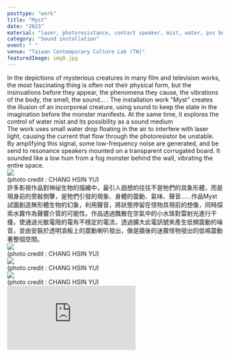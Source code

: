 ```yaml
---
posttype: "work"
title: "Myst"
date: "2023"
material: "laser, photoresistance, contact speaker, mist, water, pvc board"
category: "Sound installation"
event: " "
venue: "Taiwan Contemporary Culture Lab (TW)"
featuredImage: img0.jpg
---
```


  <div class="box">
      <div class="dscrptn">
      In the depictions of mysterious creatures in many film and television works, the most fascinating thing is often not their physical form, but the insinuations before they appear, the phenomena they cause, the vibrations of the body, the smell, the sound... . The installation work "Myst" creates the illusion of an incorporeal creature, using sound to keep the state in the imagination before the monster manifests. At the same time, it explores the control of water mist and its possibility as a sound medium<br>
      The work uses small water drop floating in the air to interfere with laser light, causing the current that flow through the photoresistor be unstable. By amplifying this signal, some low-frequency noise are generated, and be send to resonance speakers mounted on a transparent corrugated board. It sounded like a low hum from a fog monster behind the wall, vibrating the entire space.<br>
      </div>
  </div>

  <div class="box">
      <img class="subimg" src="./img1.jpg">
      <div class="photocredit">(photo credit : CHANG HSIN YU)</div>
  </div>

  <div class="box">
      <div class="dscrptn">
      許多影視作品對神祕生物的描繪中，最引人遐想的往往不是牠們的具象形體，而是現身前的旁敲側擊，是牠們引發的現象、身體的震動、氣味、聲音......作品Myst試圖創造無形體生物的幻象，利用聲音，將狀態停留在怪物具現前的想像，同時探索水霧作為聲響介質的可能性。作品透過飄散在空氣中的小水珠對雷射光進行干擾，使通過光敏電阻的電有不穩定的電流，透過擴大此電訊號來產生低頻震動的噪音，並由安裝於透明浪板上的震動喇叭發出，像是牆後的迷霧怪物發出的低鳴震動著整個空間。<br>
      </div>
  </div>


  <div class="box">
      <img class="subimg" src="./img2.jpg">
      <div class="photocredit">(photo credit : CHANG HSIN YU)</div>
  </div>


<!-- 
  <div class="box">
    <br>
  </div>
  <div class="box">
    <br>
  </div> -->

  <div class="box">
      <img class="subimg" src="./img3.jpg">
      <div class="photocredit">(photo credit : CHANG HSIN YU)</div>
  </div>

  <div class="box">
      <img class="subimg" src="./img4.jpg">
      <div class="photocredit">(photo credit : CHANG HSIN YU)</div>
  </div>

  <div class="box">
  </div>
  <iframe title="vimeo-player" src="https://player.vimeo.com/video/879091452" frameborder="0" allowfullscreen></iframe>
